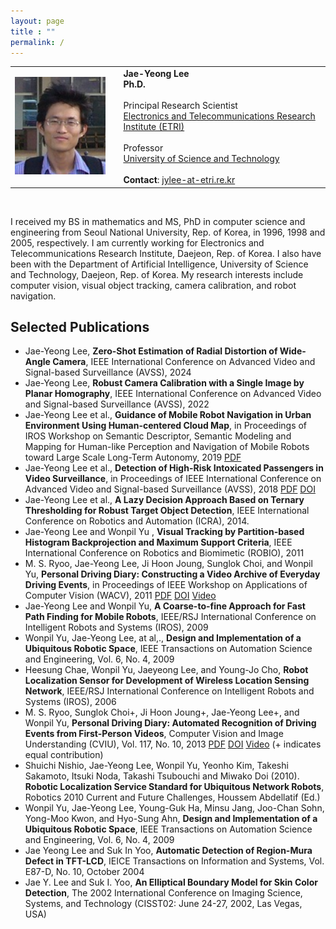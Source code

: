 ```yaml
---
layout: page
title : ""
permalink: /
---
```


<table style="border: 0; cellpadding: 10; vertical-align: top;">
  <tr>
    <td>
      <img src="../pages/images/lee.png" width="220px">
    </td>
    <td></td>
    <td>
      <b>Jae-Yeong Lee</b><br>
      <b>Ph.D.</b><br><br>
      Principal Research Scientist<br>
      <a href="https://www.etri.re.kr/">Electronics and Telecommunications Research Institute (ETRI)</a><br><br>
      Professor<br>
      <a href="https://www.ust.ac.kr/">University of Science and Technology</a><br><br>
      <b>Contact</b>: <a href="mailto:jylee@etri.re.kr">jylee-at-etri.re.kr</a>
    </td>
  </tr>
</table><br>

I received my BS in mathematics and MS, PhD in computer science and engineering from Seoul National University, Rep. of Korea, in 1996, 1998 and 2005, respectively. I am currently working for Electronics and Telecommunications Research Institute, Daejeon, Rep. of Korea. I also have been with the Department of Artificial Intelligence, University of Science and Technology, Daejeon, Rep. of Korea. My research interests include computer vision, visual object tracking, camera calibration, and robot navigation.


## Selected Publications
* Jae-Yeong Lee, **Zero-Shot Estimation of Radial Distortion of Wide-Angle Camera**, IEEE International Conference on Advanced Video and Signal-based Surveillance (AVSS), 2024
* Jae-Yeong Lee, **Robust Camera Calibration with a Single Image by Planar Homography**, IEEE International Conference on Advanced Video and Signal-based Surveillance (AVSS), 2022
* Jae-Yeong Lee et al., **Guidance of Mobile Robot Navigation in Urban Environment Using Human-centered Cloud Map**, in Proceedings of IROS Workshop on Semantic Descriptor, Semantic Modeling and Mapping for Human-like Perception and Navigation of Mobile Robots toward Large Scale Long-Term Autonomy, 2019 [PDF](http://ceur-ws.org/Vol-2487/sdpaper5.pdf)
* Jae-Yeong Lee et al., **Detection of High-Risk Intoxicated Passengers in Video Surveillance**, in Proceedings of IEEE International Conference on Advanced Video and Signal-based Surveillance (AVSS), 2018 [PDF](https://sites.google.com/site/roricljy/system/errors/NodeNotFound?suri=wuid://defaultdomain/roricljy/gx:7287fc86a33151c2&attredirects=0) [DOI](http://doi.org/10.1109/AVSS.2018.8639485)
* Jae-Yeong Lee et al., **A Lazy Decision Approach Based on Ternary Thresholding for Robust Target Object Detection**, IEEE International Conference on Robotics and Automation (ICRA), 2014.
* Jae-Yeong Lee and Wonpil Yu , **Visual Tracking by Partition-based Histogram Backprojection and Maximum Support Criteria**, IEEE International Conference on Robotics and Biomimetic (ROBIO), 2011
* M. S. Ryoo, Jae-Yeong Lee, Ji Hoon Joung, Sunglok Choi, and Wonpil Yu, **Personal Driving Diary: Constructing a Video Archive of Everyday Driving Events**, in Proceedings of IEEE Workshop on Applications of Computer Vision (WACV), 2011 [PDF](http://cvrc.ece.utexas.edu/mryoo/papers/wmvc2011_driving_ryoo.pdf) [DOI](http://doi.org/10.1109/WACV.2011.5711563) [Video](http://www.youtube.com/watch?v=f8hew8iDAmA)
* Jae-Yeong Lee and Wonpil Yu, **A Coarse-to-fine Approach for Fast Path Finding for Mobile Robots**, IEEE/RSJ International Conference on Intelligent Robots and Systems (IROS), 2009
* Wonpil Yu, Jae-Yeong Lee, at al,., **Design and Implementation of a Ubiquitous Robotic Space**, IEEE Transactions on Automation Science and Engineering, Vol. 6, No. 4, 2009
* Heesung Chae, Wonpil Yu, Jaeyeong Lee, and Young-Jo Cho, **Robot Localization Sensor for Development of Wireless Location Sensing Network**, IEEE/RSJ International Conference on Intelligent Robots and Systems (IROS), 2006
* M. S. Ryoo, Sunglok Choi+, Ji Hoon Joung+, Jae-Yeong Lee+, and Wonpil Yu, **Personal Driving Diary: Automated Recognition of Driving Events from First-Person Videos**, Computer Vision and Image Understanding (CVIU), Vol. 117, No. 10, 2013 [PDF](http://cvrc.ece.utexas.edu/mryoo/papers/cviu13_driving_ryoo.pdf) [DOI](http://doi.org/10.1016/j.cviu.2013.01.004) [Video](http://www.youtube.com/watch?v=f8hew8iDAmA) (+ indicates equal contribution)
* Shuichi Nishio, Jae-Yeong Lee, Wonpil Yu, Yeonho Kim, Takeshi Sakamoto, Itsuki Noda, Takashi Tsubouchi and Miwako Doi (2010). **Robotic Localization Service Standard for Ubiquitous Network Robots**, Robotics 2010 Current and Future Challenges, Houssem Abdellatif (Ed.)
* Wonpil Yu, Jae-Yeong Lee, Young-Guk Ha, Minsu Jang, Joo-Chan Sohn, Yong-Moo Kwon, and Hyo-Sung Ahn, **Design and Implementation of a Ubiquitous Robotic Space**, IEEE Transactions on Automation Science and Engineering, Vol. 6, No. 4, 2009
* Jae Yeong Lee and Suk In Yoo, **Automatic Detection of Region-Mura Defect in TFT-LCD**, IEICE Transactions on Information and Systems, Vol. E87-D, No. 10, October 2004
* Jae Y. Lee and Suk I. Yoo, **An Elliptical Boundary Model for Skin Color Detection**, The 2002 International Conference on Imaging Science, Systems, and Technology (CISST02: June 24-27, 2002, Las Vegas, USA)
